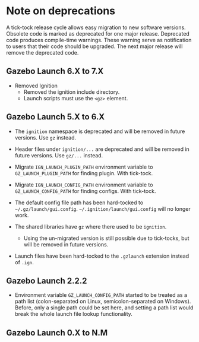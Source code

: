 # Note on deprecations
A tick-tock release cycle allows easy migration to new software versions.
Obsolete code is marked as deprecated for one major release.
Deprecated code produces compile-time warnings. These warning serve as
notification to users that their code should be upgraded. The next major
release will remove the deprecated code.

## Gazebo Launch 6.X to 7.X

- Removed Ignition
    - Removed the ignition include directory.
    - Launch scripts must use the `<gz>` element.

## Gazebo Launch 5.X to 6.X

- The `ignition` namespace is deprecated and will be removed in future versions.
  Use `gz` instead.

- Header files under `ignition/...` are deprecated and will be removed in future versions.
  Use `gz/...` instead.

- Migrate `IGN_LAUNCH_PLUGIN_PATH` environment variable to `GZ_LAUNCH_PLUGIN_PATH` for finding
  plugin.
  With tick-tock.

- Migrate `IGN_LAUNCH_CONFIG_PATH` environment variable to `GZ_LAUNCH_CONFIG_PATH` for finding
  configs.
  With tick-tock.

- The default config file path has been hard-tocked to `~/.gz/launch/gui.config`.
  `~/.ignition/launch/gui.config` will no longer work.

- The shared libraries have `gz` where there used to be `ignition`.
  - Using the un-migrated version is still possible due to tick-tocks, but will be removed in future versions.
- Launch files have been hard-tocked to the `.gzlaunch` extension instead of `.ign`.

## Gazebo Launch 2.2.2

- Environment variable `GZ_LAUNCH_CONFIG_PATH` started to be treated as a path
  list (colon-separated on Linux, semicolon-separated on Windows). Before, only
  a single path could be set here, and setting a path list would break the whole
  launch file lookup functionality.

## Gazebo Launch 0.X to N.M
